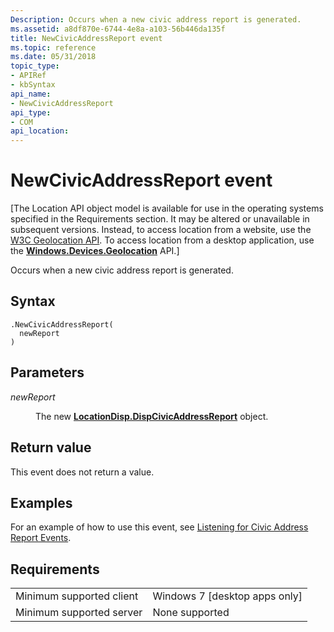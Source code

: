 ```yaml
---
Description: Occurs when a new civic address report is generated.
ms.assetid: a8df870e-6744-4e8a-a103-56b446da135f
title: NewCivicAddressReport event
ms.topic: reference
ms.date: 05/31/2018
topic_type: 
- APIRef
- kbSyntax
api_name: 
- NewCivicAddressReport
api_type: 
- COM
api_location: 
---
```


# NewCivicAddressReport event

\[The Location API object model is available for use in the operating systems specified in the Requirements section. It may be altered or unavailable in subsequent versions. Instead, to access location from a website, use the [W3C Geolocation API](/previous-versions/windows/internet-explorer/ie-developer/samples/gg589513(v=vs.85)). To access location from a desktop application, use the [**Windows.Devices.Geolocation**](/uwp/api/Windows.Devices.Geolocation) API.\]

Occurs when a new civic address report is generated.

## Syntax


```JScript
.NewCivicAddressReport(
  newReport
)
```



## Parameters

<dl> <dt>

*newReport* 
</dt> <dd>

The new [**LocationDisp.DispCivicAddressReport**](locationdisp-dispcivicaddressreport.md) object.

</dd> </dl>

## Return value

This event does not return a value.

## Examples

For an example of how to use this event, see [Listening for Civic Address Report Events](/uwp/api/Windows.Devices.Geolocation).

## Requirements



|                                     |                                            |
|-------------------------------------|--------------------------------------------|
| Minimum supported client<br/> | Windows 7 \[desktop apps only\]<br/> |
| Minimum supported server<br/> | None supported<br/>                  |



 

